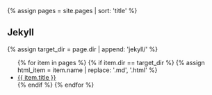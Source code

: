 <!-- Create automatic index of pages which can be found in a specific directory -->
{% assign pages = site.pages | sort: 'title' %}

## Jekyll

{% assign target_dir = page.dir | append: 'jekyll/' %}
<ul>
    {% for item in pages %}
        {% if item.dir == target_dir %}
            {% assign html_item = item.name | replace: '.md', '.html' %}
           <li><a href="{{ target_dir | append: html_item }}" > {{ item.title }} </a></li>
        {% endif %}
   {% endfor %}
</ul>
